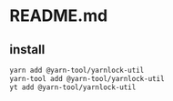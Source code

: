 # README.md

    

## install

```bash
yarn add @yarn-tool/yarnlock-util
yarn-tool add @yarn-tool/yarnlock-util
yt add @yarn-tool/yarnlock-util
```


